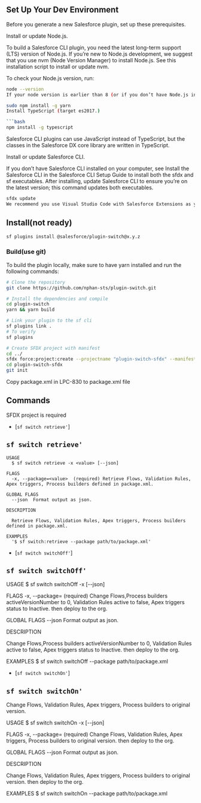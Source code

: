 ## Set Up Your Dev Environment

Before you generate a new Salesforce plugin, set up these prerequisites.

Install or update Node.js.

To build a Salesforce CLI plugin, you need the latest long-term support (LTS) version of Node.js. If you’re new to Node.js development, we suggest that you use nvm (Node Version Manager) to install Node.js. See this installation script to install or update nvm.

To check your Node.js version, run:

```bash
node --version
If your node version is earlier than 8 (or if you don’t have Node.js installed), run this command to install LTS:
```

````bash
sudo npm install -g yarn
Install TypeScript (target es2017.)

```bash
npm install -g typescript
````

Salesforce CLI plugins can use JavaScript instead of TypeScript, but the classes in the Salesforce DX core library are written in TypeScript.

Install or update Salesforce CLI.

If you don’t have Salesforce CLI installed on your computer, see Install the Salesforce CLI in the Salesforce CLI Setup Guide to install both the sfdx and sf executables. After installing, update Salesforce CLI to ensure you’re on the latest version; this command updates both executables.

```bash
sfdx update
We recommend you use Visual Studio Code with Salesforce Extensions as your IDE, because it includes tools for developing on the Salesforce platform.
```

## Install(not ready)

```bash
sf plugins install @salesforce/plugin-switch@x.y.z
```

### Build(use git)

To build the plugin locally, make sure to have yarn installed and run the following commands:


```bash
# Clone the repository
git clone https://github.com/nphan-sts/plugin-switch.git

# Install the dependencies and compile
cd plugin-switch
yarn && yarn build
```

```bash
# Link your plugin to the sf cli
sf plugins link .
# To verify
sf plugins
```

```bash
# Create SFDX project with manifest
cd ../
sfdx force:project:create --projectname "plugin-switch-sfdx" --manifest
cd plugin-switch-sfdx
git init
```
Copy package.xml in LPC-830 to package.xml file



## Commands

SFDX project is required

<!-- commands -->

- [`sf switch retrieve'`]

## `sf switch retrieve'`

```
USAGE
  $ sf switch retrieve -x <value> [--json]

FLAGS
  -x, --package=<value>  (required) Retrieve Flows, Validation Rules, Apex triggers, Process builders defined in package.xml.

GLOBAL FLAGS
  --json  Format output as json.

DESCRIPTION

  Retrieve Flows, Validation Rules, Apex triggers, Process builders defined in package.xml.

EXAMPLES
  '$ sf switch:retrieve --package path/to/package.xml'
```

- [`sf switch switchOff'`]

## `sf switch switchOff'`

USAGE
$ sf switch switchOff -x <value> [--json]

FLAGS
-x, --package=<value> (required) Change Flows,Process builders activeVersionNumber to 0, Validation Rules active to false, Apex triggers status to Inactive. then deploy to the org.

GLOBAL FLAGS
--json Format output as json.

DESCRIPTION

Change Flows,Process builders activeVersionNumber to 0, Validation Rules active to false, Apex triggers status to Inactive. then deploy to the org.

EXAMPLES
$ sf switch switchOff --package path/to/package.xml

- [`sf switch switchOn'`]

## `sf switch switchOn'`

Change Flows, Validation Rules, Apex triggers, Process builders to original version.

USAGE
$ sf switch switchOn -x <value> [--json]

FLAGS
-x, --package=<value> (required) Change Flows, Validation Rules, Apex triggers, Process builders to original version. then deploy to the org.

GLOBAL FLAGS
--json Format output as json.

DESCRIPTION

Change Flows, Validation Rules, Apex triggers, Process builders to original version. then deploy to the org.

EXAMPLES
$ sf switch switchOn --package path/to/package.xml

<!-- commandsstop -->
